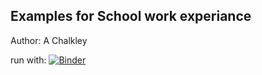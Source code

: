 ## Examples for School work experiance
Author: A Chalkley

run with:
[![Binder](https://mybinder.org/badge_logo.svg)](https://mybinder.org/v2/gh/ambtcy/school-WE.git/HEAD)

